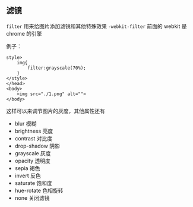 ## 滤镜

`filter` 用来给图片添加滤镜和其他特殊效果
`-webkit-filter` 前面的 webkit 是 chrome 的引擎

例子：

    style>
        img{
            filter:grayscale(70%);
        }
    </style>
    </head>
    <body>
        <img src="./1.png" alt="">
    </body>

这样可以来调节图片的灰度，其他属性还有

- blur 模糊
- brightness 亮度
- contrast 对比度
- drop-shadow 阴影
- grayscale 灰度
- opacity 透明度
- sepia 褐色
- invert 反色
- saturate 饱和度
- hue-rotate 色相旋转
- none 关闭滤镜

